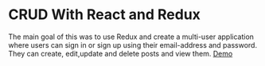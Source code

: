 # CRUD With React and Redux
The main goal of this was to use Redux and create a multi-user application
where users can sign in or sign up using their email-address and password. They can create,
edit,update and delete posts and view them. 
[Demo](http://crud-with-react-redux.surge.sh)